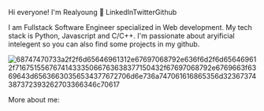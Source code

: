 Hi everyone! I'm Realyoung 👨 LinkedInTwitterGithub

I am Fullstack Software Engineer specialized in Web development. My tech stack is Python, Javascript and C/C++. I'm passionate about aryificial intelegent so you can also find some projects in my github.

![68747470733a2f2f6d65646961312e67697068792e636f6d2f6d656469612f7167515567674143335066763638377150432f67697068792e6769663f6369643d65636630356534377672706d6e736a747061616865356d32367374387372393262703366346c70617](https://github.com/Realyoung1/Realyoung/assets/122838973/56b77237-b57d-41a3-9af9-8bb58d42a342)


More about me:
